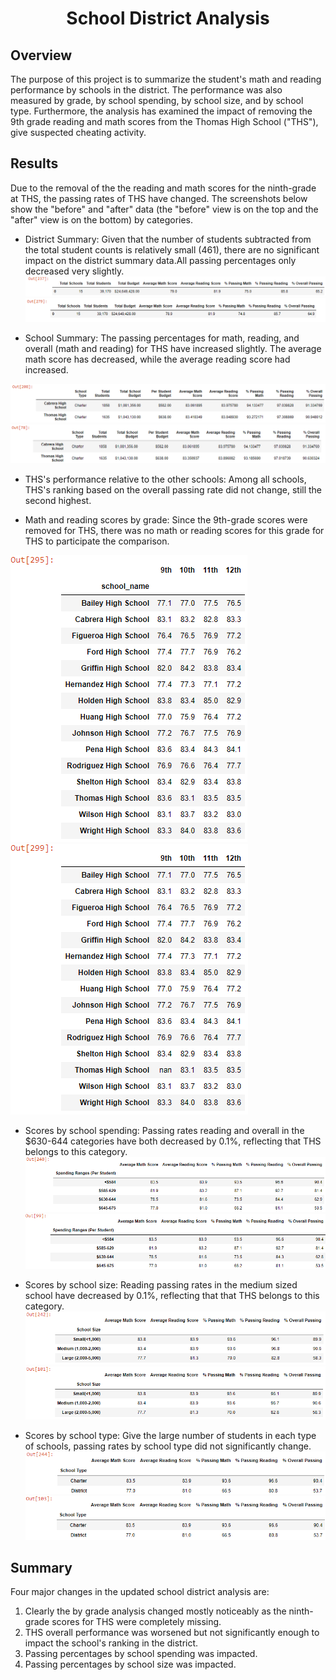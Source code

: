 <h1 align="center">School District Analysis</h1>

## Overview
The purpose of this project is to summarize the student's math and reading performance by schools in the district. The performance was also measured by grade, by school spending, by school size, and by school type. Furthermore, the analysis has examined the impact of removing the 9th grade reading and math scores from the Thomas High School ("THS"), give suspected cheating activity. 

## Results
Due to the removal of the the reading and math scores for the ninth-grade at THS, the passing rates of THS have changed. The screenshots below show the "before" and "after" data (the "before" view is on the top and the "after" view is on the bottom) by categories. 

* District Summary: Given that the number of students subtracted from the total student counts is relatively small (461), there are no significant impact on the district summary data.All passing percentages only decreased very slightly.
![](https://github.com/lu-chang-axonic/School_District_Analysis/blob/main/images/District%20Summary%20Before.PNG)
![](https://github.com/lu-chang-axonic/School_District_Analysis/blob/main/images/District%20Summary%20After.PNG)

* School Summary: The passing percentages for math, reading, and overall (math and reading) for THS have increased slightly. The average math score has decreased, while the average reading score had increased.

![](https://github.com/lu-chang-axonic/School_District_Analysis/blob/main/images/THS%20Before.PNG)
![](https://github.com/lu-chang-axonic/School_District_Analysis/blob/main/images/THS%20After.PNG)

* THS's performance relative to the other schools: Among all schools, THS's ranking based on the overall passing rate did not change, still the second highest.

* Math and reading scores by grade: Since the 9th-grade scores were removed for THS, there was no math or reading scores for this grade for THS to participate the comparison.

![](https://github.com/lu-chang-axonic/School_District_Analysis/blob/main/images/By%20Grade%20Math%20Before.PNG)
![](https://github.com/lu-chang-axonic/School_District_Analysis/blob/main/images/By%20Grade%20Math%20After.PNG)

* Scores by school spending: Passing rates reading and overall in the $630-644 categories have both decreased by 0.1%, reflecting that THS belongs to this category.
![](https://github.com/lu-chang-axonic/School_District_Analysis/blob/main/images/Spending%20Before.PNG)
![](https://github.com/lu-chang-axonic/School_District_Analysis/blob/main/images/Spending%20After.PNG)


* Scores by school size: Reading passing rates in the medium sized school have decreased by 0.1%, reflecting that that THS belongs to this category. 
![](https://github.com/lu-chang-axonic/School_District_Analysis/blob/main/images/By%20Size%20Before.PNG)
![](https://github.com/lu-chang-axonic/School_District_Analysis/blob/main/images/By%20Size%20After.PNG)

* Scores by school type: Give the large number of students in each type of schools, passing rates by school type did not significantly change.
![](https://github.com/lu-chang-axonic/School_District_Analysis/blob/main/images/By%20Type%20Before.PNG)
![](https://github.com/lu-chang-axonic/School_District_Analysis/blob/main/images/By%20Type%20After.PNG)


## Summary
Four major changes in the updated school district analysis are:
1. Clearly the by grade analysis changed mostly noticeably as the ninth-grade scores for THS were completely missing.
2. THS overall performance was worsened but not significantly enough to impact the school's ranking in the district.
3. Passing percentages by school spending was impacted.
4. Passing percentages by school size was impacted.
